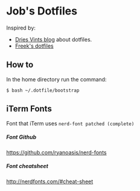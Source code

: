 # Job's Dotfiles

Inspired by:
- [Dries Vints blog](https://driesvints.com/blog/getting-started-with-dotfiles) about dotfiles.
- [Freek's dotfiles](https://github.com/freekmurze/dotfiles)


## How to
In the home directory run the command:
```shell
$ bash ~/.dotfile/bootstrap
```

## iTerm Fonts
Font that iTerm uses
`nerd-font patched (complete)` 

##### Font Github
https://github.com/ryanoasis/nerd-fonts
##### Font cheatsheet
http://nerdfonts.com/#cheat-sheet
